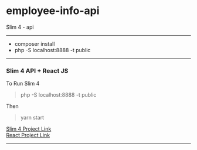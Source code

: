 # employee-info-api
Slim 4 - api
<hr>

- composer install
- php -S localhost:8888 -t public


<hr>


### Slim 4 API + React JS

To Run Slim 4 
> php -S localhost:8888 -t public

Then 
> yarn start


<a
                  type="button"
                  href="https://github.com/hasibur1777/employee-info-api.git"
                  className="btn btn-outline-dark btn-lg px-4 me-sm-3 fw-bold"
                >
                  Slim 4 Project Link
                </a>
                </br>
                <a
                  type="button"
                  href="https://github.com/hasibur1777/Employee-Info-CRUD-react.git"
                  className="btn btn-outline-dark btn-lg px-4 me-sm-3 fw-bold"
                >
                  React Project Link
                </a>

<hr>
